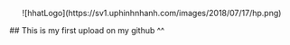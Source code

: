 
<p align ="center"> ![hhatLogo](https://sv1.uphinhnhanh.com/images/2018/07/17/hp.png) </p>
## This is my first upload on my github ^^
